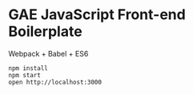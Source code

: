 # GAE JavaScript Front-end Boilerplate

Webpack + Babel + ES6

```
npm install
npm start
open http://localhost:3000
```
